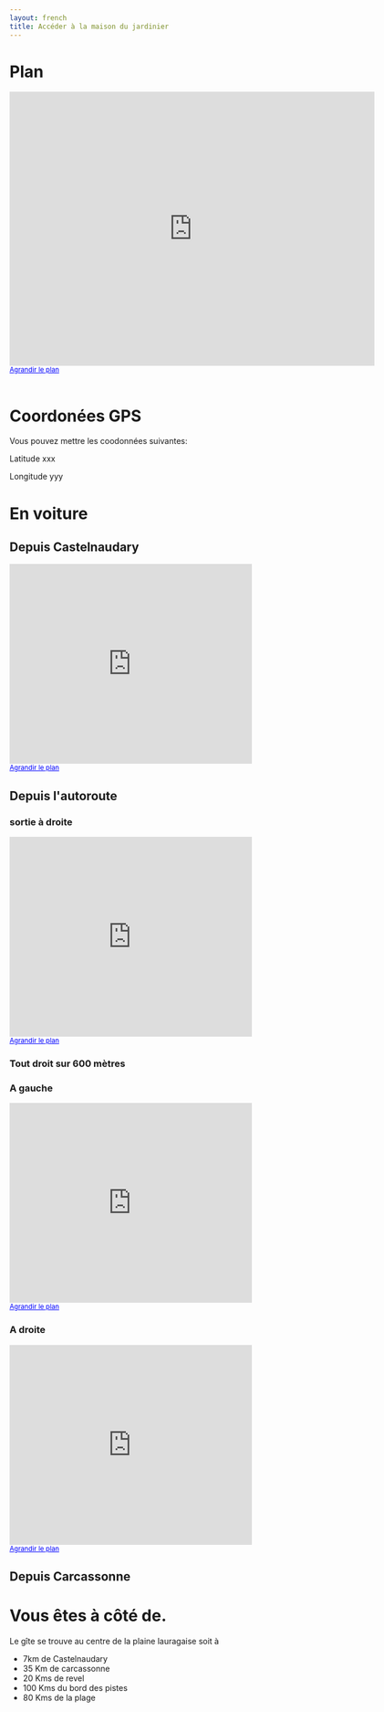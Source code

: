 ```yaml
---
layout: french
title: Accéder à la maison du jardinier
---
```


# Plan 

<div id="google_maps">
<iframe width="640" height="480" frameborder="0" scrolling="no" marginheight="0" marginwidth="0" src="http://maps.google.fr/maps?f=q&amp;source=s_q&amp;hl=fr&amp;geocode=&amp;q=mireval-lauragais&amp;aq=&amp;sll=46.75984,1.738281&amp;sspn=10.553187,28.54248&amp;ie=UTF8&amp;hq=&amp;hnear=Mireval-Lauragais,+Aude,+Languedoc-Roussillon&amp;ll=43.254365,1.958863&amp;spn=0.010954,0.027874&amp;t=h&amp;z=14&amp;output=embed"> </iframe><br /><small><a href="http://maps.google.fr/maps?f=q&amp;source=embed&amp;hl=fr&amp;geocode=&amp;q=mireval-lauragais&amp;aq=&amp;sll=46.75984,1.738281&amp;sspn=10.553187,28.54248&amp;ie=UTF8&amp;hq=&amp;hnear=Mireval-Lauragais,+Aude,+Languedoc-Roussillon&amp;ll=43.254365,1.958863&amp;spn=0.010954,0.027874&amp;t=h&amp;z=14" style="color:#0000FF;text-align:left">Agrandir le plan</a></small>
</div>
<br/>

# Coordonées GPS
Vous pouvez mettre les coodonnées suivantes:

Latitude xxx

Longitude yyy

# En voiture

## Depuis Castelnaudary

<iframe width="425" height="350" frameborder="0" scrolling="no" marginheight="0" marginwidth="0" src="http://maps.google.fr/maps?f=d&amp;source=s_d&amp;saddr=D6&amp;daddr=Route+inconnue&amp;hl=fr&amp;geocode=FZ6YlAIdqskdAA%3BFVESlAId1uYdAA&amp;mra=ls&amp;sll=43.260394,1.961296&amp;sspn=0.010954,0.027874&amp;ie=UTF8&amp;ll=43.279525,1.965955&amp;spn=0.04215,0.02757&amp;t=h&amp;output=embed"> </iframe><br /><small><a href="http://maps.google.fr/maps?f=d&amp;source=embed&amp;saddr=D6&amp;daddr=Route+inconnue&amp;hl=fr&amp;geocode=FZ6YlAIdqskdAA%3BFVESlAId1uYdAA&amp;mra=ls&amp;sll=43.260394,1.961296&amp;sspn=0.010954,0.027874&amp;ie=UTF8&amp;ll=43.279525,1.965955&amp;spn=0.04215,0.02757&amp;t=h" style="color:#0000FF;text-align:left">Agrandir le plan</a></small>


## Depuis l'autoroute
### sortie à droite
<iframe width="425" height="350" frameborder="0" scrolling="no" marginheight="0" marginwidth="0" src="http://maps.google.fr/maps?f=q&amp;source=embed&amp;hl=fr&amp;geocode=&amp;q=Castelnaudary&amp;aq=0&amp;sll=46.75984,1.738281&amp;sspn=10.553187,28.54248&amp;ie=UTF8&amp;hq=&amp;hnear=Castelnaudary,+Aude,+Languedoc-Roussillon&amp;ll=43.318508,1.953714&amp;spn=0.002737,0.006968&amp;t=h&amp;z=14&amp;layer=c&amp;cbll=43.292709,1.951116&amp;panoid=2gtfhf-de_p5zVVtpMSOxA&amp;cbp=12,98.2,,0,4.43&amp;output=svembed"> </iframe><br /><small><a href="http://maps.google.fr/maps?f=q&amp;source=embed&amp;hl=fr&amp;geocode=&amp;q=Castelnaudary&amp;aq=0&amp;sll=46.75984,1.738281&amp;sspn=10.553187,28.54248&amp;ie=UTF8&amp;hq=&amp;hnear=Castelnaudary,+Aude,+Languedoc-Roussillon&amp;ll=43.318508,1.953714&amp;spn=0.002737,0.006968&amp;t=h&amp;z=14&amp;layer=c&amp;cbll=43.292709,1.951116&amp;panoid=2gtfhf-de_p5zVVtpMSOxA&amp;cbp=12,98.2,,0,4.43" style="color:#0000FF;text-align:left">Agrandir le plan</a></small>

### Tout droit sur 600 mètres

### A gauche

<iframe width="425" height="350" frameborder="0" scrolling="no" marginheight="0" marginwidth="0" src="http://maps.google.fr/maps?f=q&amp;source=embed&amp;hl=fr&amp;geocode=&amp;q=Castelnaudary&amp;aq=0&amp;sll=46.75984,1.738281&amp;sspn=10.553187,28.54248&amp;ie=UTF8&amp;hq=&amp;hnear=Castelnaudary,+Aude,+Languedoc-Roussillon&amp;ll=43.318508,1.953714&amp;spn=0.001377,0.003484&amp;t=h&amp;z=14&amp;layer=c&amp;cbll=43.275174,1.945283&amp;panoid=dXOM47lX4rTMsB0QAJOkLA&amp;cbp=12,182.41,,0,16.97&amp;output=svembed"> </iframe><br /><small><a href="http://maps.google.fr/maps?f=q&amp;source=embed&amp;hl=fr&amp;geocode=&amp;q=Castelnaudary&amp;aq=0&amp;sll=46.75984,1.738281&amp;sspn=10.553187,28.54248&amp;ie=UTF8&amp;hq=&amp;hnear=Castelnaudary,+Aude,+Languedoc-Roussillon&amp;ll=43.318508,1.953714&amp;spn=0.001377,0.003484&amp;t=h&amp;z=14&amp;layer=c&amp;cbll=43.275174,1.945283&amp;panoid=dXOM47lX4rTMsB0QAJOkLA&amp;cbp=12,182.41,,0,16.97" style="color:#0000FF;text-align:left">Agrandir le plan</a></small>

### A droite
<iframe width="425" height="350" frameborder="0" scrolling="no" marginheight="0" marginwidth="0" src="http://maps.google.fr/maps?f=q&amp;source=embed&amp;hl=fr&amp;geocode=&amp;q=Castelnaudary&amp;aq=0&amp;sll=46.75984,1.738281&amp;sspn=10.553187,28.54248&amp;ie=UTF8&amp;hq=&amp;hnear=Castelnaudary,+Aude,+Languedoc-Roussillon&amp;ll=43.318508,1.953714&amp;spn=0.011016,0.027874&amp;t=h&amp;z=14&amp;layer=c&amp;cbll=43.263383,1.963842&amp;panoid=Zp3EuNquDKyXa-ViViAU8Q&amp;cbp=12,125,,0,1.18&amp;output=svembed"> </iframe><br /><small><a href="http://maps.google.fr/maps?f=q&amp;source=embed&amp;hl=fr&amp;geocode=&amp;q=Castelnaudary&amp;aq=0&amp;sll=46.75984,1.738281&amp;sspn=10.553187,28.54248&amp;ie=UTF8&amp;hq=&amp;hnear=Castelnaudary,+Aude,+Languedoc-Roussillon&amp;ll=43.318508,1.953714&amp;spn=0.011016,0.027874&amp;t=h&amp;z=14&amp;layer=c&amp;cbll=43.263383,1.963842&amp;panoid=Zp3EuNquDKyXa-ViViAU8Q&amp;cbp=12,125,,0,1.18" style="color:#0000FF;text-align:left">Agrandir le plan</a></small>

## Depuis Carcassonne


# Vous êtes à côté de.
Le gîte se trouve au centre de la plaine lauragaise soit à

 * 7km de Castelnaudary
 * 35 Km de carcassonne
 * 20 Kms de revel
 * 100 Kms du bord des pistes
 * 80 Kms de la plage


